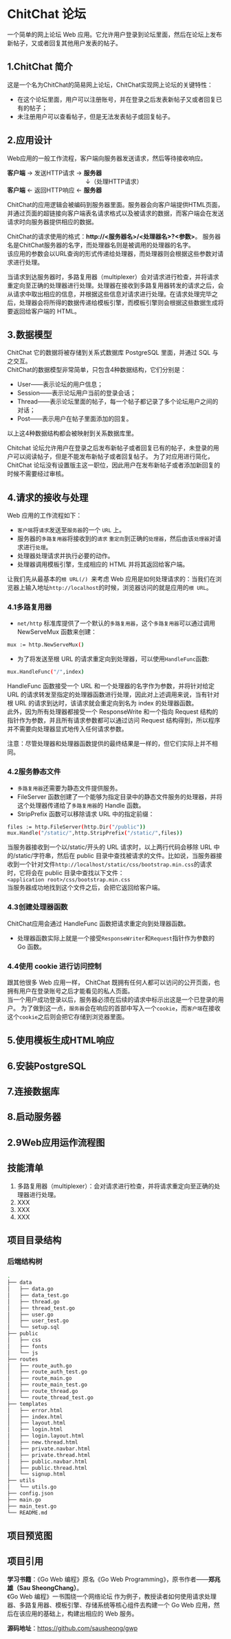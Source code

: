 # ChitChat 论坛
一个简单的网上论坛 Web 应用。它允许用户登录到论坛里面，然后在论坛上发布新帖子，又或者回复其他用户发表的帖子。

## 1.ChitChat 简介
这是一个名为ChitChat的简易网上论坛，ChitChat实现网上论坛的关键特性：  
* 在这个论坛里面，用户可以注册账号，并在登录之后发表新帖子又或者回复已有的帖子；
* 未注册用户可以查看帖子，但是无法发表帖子或回复帖子。

## 2.应用设计
Web应用的一般工作流程，客户端向服务器发送请求，然后等待接收响应。

**客户端** → 发送HTTP请求 → **服务器**  
　　　　　　　　　　　　　↓（处理HTTP请求）  
**客户端** ← 返回HTTP响应 ← **服务器**

ChitChat的应用逻辑会被编码到服务器里面。服务器会向客户端提供HTML页面，并通过页面的超链接向客户端表名请求格式以及被请求的数据，而客户端会在发送请求时向服务器提供相应的数据。  

ChitChat的请求使用的格式：**http://<服务器名>/<处理器名>?<参数>**。
服务器名是ChitChat服务器的名字，而处理器名则是被调用的处理器的名字。  
该应用的参数会以URL查询的形式传递给处理器，而处理器则会根据这些参数对请求进行处理。

当请求到达服务器时，多路复用器（multiplexer）会对请求进行检查，并将请求重定向至正确的处理器进行处理。处理器在接收到多路复用器转发的请求之后，会从请求中取出相应的信息，并根据这些信息对请求进行处理。在请求处理完毕之后，处理器会将所得的数据传递给模板引擎，而模板引擎则会根据这些数据生成将要返回给客户端的 HTML。

## 3.数据模型
ChitChat 它的数据将被存储到关系式数据库 PostgreSQL 里面，并通过 SQL 与之交互。  
ChitChat的数据模型非常简单，只包含4种数据结构，它们分别是：  
* User——表示论坛的用户信息；
* Session——表示论坛用户当前的登录会话；
* Thread——表示论坛里面的帖子，每一个帖子都记录了多个论坛用户之间的对话；
* Post——表示用户在帖子里面添加的回复。

以上这4种数据结构都会被映射到关系数据库里。

Chitchat 论坛允许用户在登录之后发布新帖子或者回复已有的帖子，未登录的用户可以阅读帖子，但是不能发布新帖子或者回复帖子。 为了对应用进行简化，ChitChat 论坛没有设置版主这一职位，因此用户在发布新帖子或者添加新回复的时候不需要经过审核。

## 4.请求的接收与处理
Web 应用的工作流程如下：
* `客户端`将`请求`发送至`服务器`的一个 `URL` 上。
* 服务器的`多路复用器`将接收到的`请求` `重定向`到正确的`处理器`，然后由该`处理器`对请求进行`处理`。
* 处理器处理请求并执行必要的动作。
* 处理器调用模板引擎，生成相应的 HTML 并将其返回给客户端。

让我们先从最基本的`根 URL(/) `来考虑 Web 应用是如何处理请求的：当我们在浏览器上输入地址` http://localhost `的时候，浏览器访问的就是应用的`根 URL`。

### 4.1多路复用器
* `net/http` 标准库提供了一个默认的`多路复用器`，这个`多路复用器`可以通过调用NewServeMux 函数来创建：  
```bash
mux := http.NewServeMux()
```
* 为了将发送至根 URL 的请求重定向到处理器，可以使用`HandleFunc`函数:
```bash
mux.HandleFunc("/",index)
```
HandleFunc 函数接受一个 URL 和一个处理器的名字作为参数，并将针对给定 URL 的请求转发至指定的处理器函数进行处理，因此对上述调用来说，当有针对根 URL 的请求到达时，该请求就会重定向到名为 index 的处理器函数。  
此外，因为所有处理器都接受一个 ResponseWrite 和一个指向 Request 结构的指针作为参数，并且所有请求参数都可以通过访问 Request 结构得到，所以程序并不需要向处理器显式地传入任何请求参数。

注意：尽管处理器和处理器函数提供的最终结果是一样的，但它们实际上并不相同。
### 4.2服务静态文件
* `多路复用器`还需要为静态文件提供服务。
* FileServer 函数创建了一个能够为指定目录中的静态文件服务的处理器，并将这个处理器传递给了`多路复用器`的 Handle 函数。
* StripPrefix 函数可以移除请求 URL 中的指定前缀：
```bash
files := http.FileServer(http.Dir("/public"))
mux.Handle("/static/",http.StripPrefix("/static/",files))
```
当服务器接收到一个以/static/开头的 URL 请求时，以上两行代码会移除 URL 中的/static/字符串，然后在 public 目录中查找被请求的文件。比如说，当服务器接收到一个针对文件` http://localhost/static/css/bootstrap.min.css `的请求时，它将会在 public 目录中查找以下文件：  
`<application root>/css/bootstrap.min.css`  
当服务器成功地找到这个文件之后，会把它返回给客户端。
### 4.3创建处理器函数
ChitChat应用会通过 HandleFunc 函数把请求重定向到处理器函数。
* 处理器函数实际上就是一个接受` ResponseWriter `和` Request `指针作为参数的 Go 函数。
### 4.4使用 cookie 进行访问控制
跟其他很多 Web 应用一样， ChitChat 既拥有任何人都可以访问的公开页面，也拥有用户在登录账号之后才能看见的私人页面。  
当一个用户成功登录以后，服务器必须在后续的请求中标示出这是一个已登录的用户。 为了做到这一点，`服务器`会在响应的首部中写入一个` cookie `，而`客户端`在接收这个` cookie `之后则会把它存储到浏览器里面。

## 5.使用模板生成HTML响应

## 6.安装PostgreSQL

## 7.连接数据库

## 8.启动服务器

## 2.9Web应用运作流程图


## 技能清单
1. 多路复用器（multiplexer）：会对请求进行检查，并将请求重定向至正确的处理器进行处理。
2. XXX
3. XXX
4. XXX

## 项目目录结构
### 后端结构树
```bash
.
├── data
│   ├── data.go
│   ├── data_test.go
│   ├── thread.go
│   ├── thread_test.go
│   ├── user.go
│   ├── user_test.go
│   └── setup.sql
├── public
│   ├── css
│   ├── fonts
│   └── js
├── routes
│   ├── route_auth.go
│   ├── route_auth_test.go
│   ├── route_main.go
│   ├── route_main_test.go
│   ├── route_thread.go
│   └── route_thread_test.go
├── templates
│   ├── error.html
│   ├── index.html
│   ├── layout.html
│   ├── login.html
│   ├── login.layout.html
│   ├── new.thread.html
│   ├── private.navbar.html
│   ├── private.thread.html
│   ├── public.navbar.html
│   ├── public.thread.html
│   └── signup.html
├── utils
│   └── utils.go
├── config.json
├── main.go
├── main_test.go
└── README.md
```

## 项目预览图


## 项目引用
**学习书籍**：《Go Web 编程》原名《Go Web Programming》，原书作者——**郑兆雄（Sau SheongChang）**。  
《Go Web 编程》一书围绕一个网络论坛 作为例子，教授读者如何使用请求处理器、多路复用器、模板引擎、存储系统等核心组件去构建一个 Go Web 应用，然后在该应用的基础上，构建出相应的 Web 服务。

**源码地址**：https://github.com/sausheong/gwp